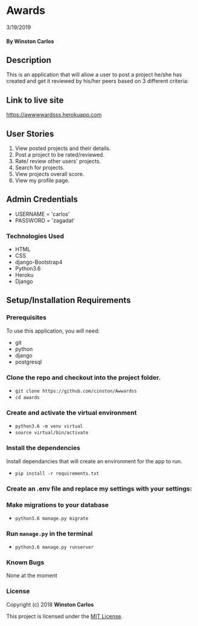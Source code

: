 # Awards

3/19/2019

#### By **Winston Carlos**

## Description
This is an application that will allow a user to post a project he/she has created and get it reviewed by his/her peers based on 3 different criteria:
## Link to live site

https://awwwwardsss.herokuapp.com

## User Stories
1. View posted projects and their details.
2. Post a project to be rated/reviewed.
3. Rate/ review other users' projects.
4. Search for projects.
5. View projects overall score.
6. View my profile page.

## Admin Credentials
- USERNAME = 'carlos'
- PASSWORD = 'zagadat'

### Technologies Used

- HTML
- CSS
- django-Bootstrap4
- Python3.6
- Heroku
- Django

## Setup/Installation Requirements

### Prerequisites
To use this application, you will need:
- git
- python
- django
- postgresql

### Clone the repo and checkout into the project folder.

- `git clone https://github.com/cinston/Awwardss`
- `cd awards`

### Create and activate the virtual environment

- `python3.6 -m venv virtual`
- `source virtual/bin/activate`

### Install the dependencies

Install dependancies that will create an environment for the app to run.

- `pip install -r requirements.txt`

### Create an .env file and replace my settings with your settings:


### Make migrations to your database
- `python3.6 manage.py migrate`

### Run `manage.py` in the terminal

- `python3.6 manage.py runserver`

### Known Bugs
None at the moment

### License
Copyright (c) 2018 **Winston Carlos**

This project is licensed under the [MIT License](LICENSE).